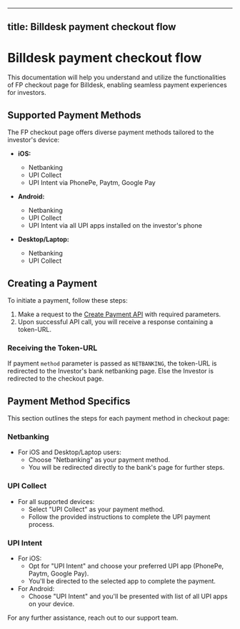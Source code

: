 
---
title: Billdesk payment checkout flow
---
# Billdesk payment checkout flow

This documentation will help you understand and utilize the functionalities of FP checkout page for Billdesk, enabling seamless payment experiences for investors.

## Supported Payment Methods

The FP checkout page offers diverse payment methods tailored to the investor's device:

- **iOS:**
  - Netbanking
  - UPI Collect
  - UPI Intent via PhonePe, Paytm, Google Pay

- **Android:**
  - Netbanking
  - UPI Collect
  - UPI Intent via all UPI apps installed on the investor's phone

- **Desktop/Laptop:**
  - Netbanking
  - UPI Collect

## Creating a Payment

To initiate a payment, follow these steps:

1. Make a request to the [Create Payment API](https://fintechprimitives.com/docs/api/#create-a-payment) with required parameters.
2. Upon successful API call, you will receive a response containing a token-URL.

### Receiving the Token-URL

If payment `method` parameter is passed as `NETBANKING`, the token-URL is redirected to the Investor's bank netbanking page. Else the Investor is redirected to the checkout page.


## Payment Method Specifics

This section outlines the steps for each payment method in checkout page:

### Netbanking

- For iOS and Desktop/Laptop users:
  - Choose "Netbanking" as your payment method.
  - You will be redirected directly to the bank's page for further steps.

### UPI Collect

- For all supported devices:
  - Select "UPI Collect" as your payment method.
  - Follow the provided instructions to complete the UPI payment process.

### UPI Intent

- For iOS:
  - Opt for "UPI Intent" and choose your preferred UPI app (PhonePe, Paytm, Google Pay).
  - You'll be directed to the selected app to complete the payment.
- For Android:
  - Choose "UPI Intent" and you'll be presented with list of all UPI apps on your device.


For any further assistance, reach out to our support team.

